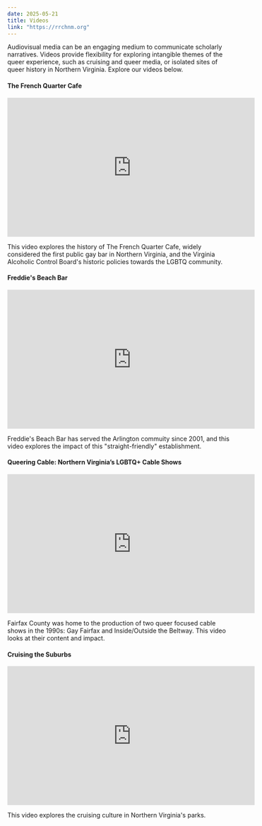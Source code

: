 ```yaml
---
date: 2025-05-21
title: Videos 
link: "https://rrchnm.org"
---
```


Audiovisual media can be an engaging medium to communicate scholarly narratives. Videos provide flexibility for exploring intangible themes of the queer experience, such as cruising and queer media, or isolated sites of queer history in Northern Virginia. Explore our videos below.   

<h4>The French Quarter Cafe</h4>
<iframe width="560" height="315" src="https://www.youtube.com/embed/mWHl_IpMLn0?si=XCB7QngUu2cjDlIH" title="YouTube video player" frameborder="0" allow="accelerometer; autoplay; clipboard-write; encrypted-media; gyroscope; picture-in-picture; web-share" referrerpolicy="strict-origin-when-cross-origin" allowfullscreen></iframe>
<p>This video explores the history of The French Quarter Cafe, widely considered the first public gay bar in Northern Virginia, and the Virginia Alcoholic Control Board's historic policies towards the LGBTQ community.</p>

<h4>Freddie's Beach Bar</h4>
<iframe width="560" height="315" src="https://www.youtube.com/embed/ka2vIY1dKn0?si=_Hfm30Io2aI5KcVh" title="YouTube video player" frameborder="0" allow="accelerometer; autoplay; clipboard-write; encrypted-media; gyroscope; picture-in-picture; web-share" referrerpolicy="strict-origin-when-cross-origin" allowfullscreen></iframe>
<p>Freddie's Beach Bar has served the Arlington commuity since 2001, and this video explores the impact of this "straight-friendly" establishment.</p>

<h4>Queering Cable: Northern Virginia’s LGBTQ+ Cable Shows</h4>
<iframe width="560" height="315" src="https://www.youtube.com/embed/_s12tLliz8g?si=KUxFgHB9mqC_qO35" title="YouTube video player" frameborder="0" allow="accelerometer; autoplay; clipboard-write; encrypted-media; gyroscope; picture-in-picture; web-share" referrerpolicy="strict-origin-when-cross-origin" allowfullscreen></iframe>
<p>Fairfax County was home to the production of two queer focused cable shows in the 1990s: Gay Fairfax and Inside/Outside the Beltway. This video looks at their content and impact.</p>

<h4>Cruising the Suburbs</h4>
<iframe width="560" height="315" src="https://www.youtube.com/embed/n1XjrC0wOd8?si=5uj62fizySpJtigi" title="YouTube video player" frameborder="0" allow="accelerometer; autoplay; clipboard-write; encrypted-media; gyroscope; picture-in-picture; web-share" referrerpolicy="strict-origin-when-cross-origin" allowfullscreen></iframe>
<p>This video explores the cruising culture in Northern Virginia's parks.</p>